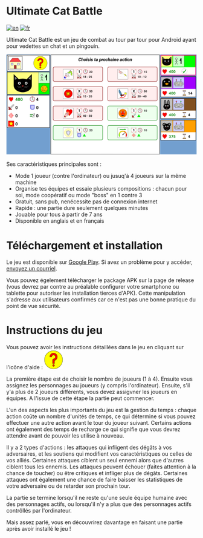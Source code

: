 # Ultimate Cat Battle

[![en](https://img.shields.io/badge/lang-en-red.svg)](README.md)
[![fr](https://img.shields.io/badge/lang-fr-blue.svg)](README-FR.md)

Ultimate Cat Battle est un jeu de combat au tour par tour pour Android ayant pour vedettes un chat et un pingouin.


![game_screenshot](images/UltimateCatBattleScreenshot-fr.png)

Ses caractéristiques principales sont :
- Mode 1 joueur (contre l'ordinateur) ou jusuq'à 4 joueurs sur la même machine
- Organise tes équipes et essaie plusieurs compositions : chacun pour soi, mode coopératif ou mode "boss" en 1 contre 3 
- Gratuit, sans pub, nenécessite pas de connexion internet
- Rapide : une partie dure seulement quelques minutes
- Jouable pour tous à partir de 7 ans
- Disponible en anglais et en français

# Téléchargement et installation

Le jeu est disponible sur [Google Play](https://play.google.com/store/apps/details?id=org.deathdric.ultimatecatbattle).
Si avez un problème pour y accéder, [envoyez un courriel](mailto:cmotsch@free.fr?subject=Ultimate%20Cat%20Battle).

Vous pouvez égelement télécharger le package APK sur la page de release (vous devrez par contre au préalable configurer votre
smartphone ou tablette pour autoriser les installation tierces d'APK). Cette manipulation s'adresse aux utilisateurs confirmés car ce n'est
pas une bonne pratique du point de vue sécurité.

# Instructions du jeu

Vous pouvez avoir les instructions détaillées dans le jeu en cliquant sur l'icône d'aide : ![help_icon](images/question_mark.png)

La première étape est de choisir le nombre de joueurs (1 à 4). Ensuite vous assignez les personnages au joueurs (y compris l'ordinateur).
Ensuite, s'il y'a plus de 2 joueurs différents, vous devez assigvner les joueurs en équipes. A l'issue de cette étape la partie peut
commencer.

L'un des aspects les plus importants du jeu est la gestion du temps : chaque action coûte un nombre d'unités de temps, ce qui détermine
si vous pouvez effectuer une autre action avant le tour du joueur suivant. Certains actions ont également des temps de recharge
ce qui signifie que vous devrez attendre avant de pouvoir les utilise à nouveau.

Il y a 2 types d'actions : les attaques qui infligent des dégâts à vos adversaires, et les soutiens qui modifient vos caractéristiques
ou celles de vos alliés. Certaines attaques ciblent un seul ennemi alors que d'autres ciblent tous les ennemis. Les attaques peuvent échouer
(faites attention à la chance de toucher) ou être critiques et infliger plus de dégâts. Certaines attaques ont également une
chance de faire baisser les statistiques de votre adversaire ou de retarder son prochain tour.

La partie se termine lorsqu'il ne reste qu'une seule équipe humaine avec des personnages actifs, ou lorsqu'il n'y a plus
que des personnages actifs contrôllés par l'ordinateur.

Mais assez parlé, vous en découvrirez davantage en faisant une partie après avoir installé le jeu !



